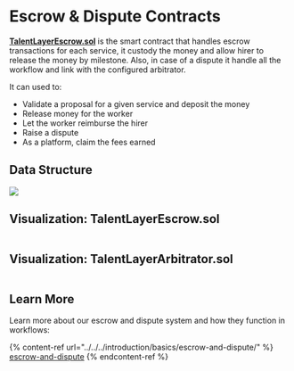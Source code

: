 # Escrow & Dispute Contracts

[**TalentLayerEscrow.sol**](https://github.com/TalentLayer/talentlayer-id-contracts/blob/main/contracts/TalentLayerEscrow.sol) is the smart contract that handles escrow transactions for each service, it custody the money and allow hirer to release the money by milestone. Also, in case of a dispute it handle all the workflow and link with the configured arbitrator.&#x20;

It can used to:

* Validate a proposal for a given service and deposit the money
* Release money for the worker&#x20;
* Let the worker reimburse the hirer
* Raise a dispute
* As a platform, claim the fees earned

## Data Structure

![](<../../../.gitbook/assets/image (4).png>)

## Visualization: TalentLayerEscrow.sol

<figure><img src="../../../.gitbook/assets/escrow.svg" alt=""><figcaption></figcaption></figure>

## Visualization: TalentLayerArbitrator.sol

<figure><img src="../../../.gitbook/assets/arbitrator.svg" alt=""><figcaption></figcaption></figure>

## Learn More

Learn more about our escrow and dispute system and how they function in workflows:&#x20;

{% content-ref url="../../../introduction/basics/escrow-and-dispute/" %}
[escrow-and-dispute](../../../introduction/basics/escrow-and-dispute/)
{% endcontent-ref %}
